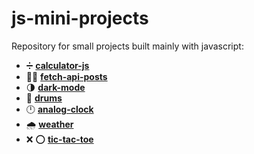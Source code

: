 # js-mini-projects

Repository for small projects built mainly with javascript:

- :heavy_division_sign: [**calculator-js**](https://github.com/LucasMorais1998/js-mini-projects/tree/main/calculator-js)
- :man_technologist: [**fetch-api-posts**](https://github.com/LucasMorais1998/js-mini-projects/tree/main/fetch-api-posts)
- :last_quarter_moon: [**dark-mode**](https://github.com/LucasMorais1998/js-mini-projects/tree/main/dark-mode)
- :drum: [**drums**](https://github.com/LucasMorais1998/js-mini-projects/tree/main/drums)
- :clock12: [**analog-clock**](https://github.com/LucasMorais1998/js-mini-projects/tree/main/analog-clock)
- :cloud_with_rain: [**weather**](https://github.com/LucasMorais1998/js-mini-projects/tree/main/weather)
- :x: :o: [**tic-tac-toe**](https://github.com/LucasMorais1998/js-mini-projects/tree/main/tic-tac-toe)
